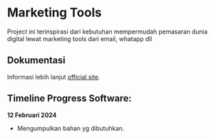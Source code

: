 # Marketing Tools

Project ini terinspirasi dari kebutuhan mempermudah pemasaran dunia digital lewat marketing tools dari email, whatapp dll

## Dokumentasi
Informasi lebih lanjut [official site](http://marketing.devinc.website).

## Timeline Progress Software:
**12 Februari 2024**
- Mengumpulkan bahan yg dibutuhkan.